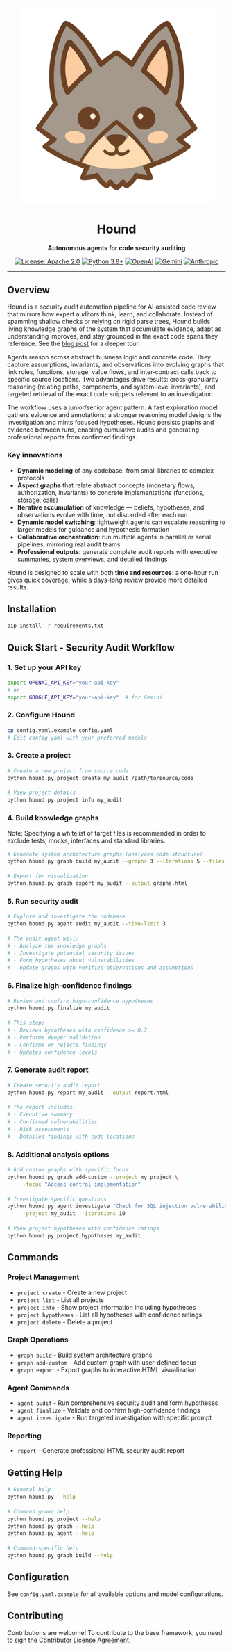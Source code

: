 <div align="center">
  <img src="static/hound.png" alt="Hound" width="450" />
  
  # Hound
  
  **Autonomous agents for code security auditing**
  
  [![License: Apache 2.0](https://img.shields.io/badge/License-Apache%202.0-blue.svg)](https://www.apache.org/licenses/LICENSE-2.0)
  [![Python 3.8+](https://img.shields.io/badge/python-3.8%2B-blue)](https://www.python.org/downloads/)
  [![OpenAI](https://img.shields.io/badge/OpenAI-Compatible-74aa9c)](https://openai.com)
  [![Gemini](https://img.shields.io/badge/Gemini-Compatible-4285F4)](https://ai.google.dev/)
  [![Anthropic](https://img.shields.io/badge/Anthropic-Compatible-6B46C1)](https://anthropic.com)
  
</div>

---

## Overview

Hound is a security audit automation pipeline for AI‑assisted code review that mirrors how expert auditors think, learn, and collaborate. Instead of spamming shallow checks or relying on rigid parse trees, Hound builds living knowledge graphs of the system that accumulate evidence, adapt as understanding improves, and stay grounded in the exact code spans they reference. See the [blog post]( https://muellerberndt.medium.com/unleashing-the-hound-how-ai-agents-find-deep-logic-bugs-in-any-codebase-64c2110e3a6f) for a deeper tour.

Agents reason across abstract business logic and concrete code. They capture assumptions, invariants, and observations into evolving graphs that link roles, functions, storage, value flows, and inter‑contract calls back to specific source locations. Two advantages drive results: cross‑granularity reasoning (relating paths, components, and system‑level invariants), and targeted retrieval of the exact code snippets relevant to an investigation.

The workflow uses a junior/senior agent pattern. A fast exploration model gathers evidence and annotations; a stronger reasoning model designs the investigation and mints focused hypotheses. Hound persists graphs and evidence between runs, enabling cumulative audits and generating professional reports from confirmed findings.

### Key innovations

- **Dynamic modeling** of any codebase, from small libraries to complex protocols  
- **Aspect graphs** that relate abstract concepts (monetary flows, authorization, invariants) to concrete implementations (functions, storage, calls)  
- **Iterative accumulation** of knowledge — beliefs, hypotheses, and observations evolve with time, not discarded after each run  
- **Dynamic model switching**: lightweight agents can escalate reasoning to larger models for guidance and hypothesis formation  
- **Collaborative orchestration**: run multiple agents in parallel or serial pipelines, mirroring real audit teams  
- **Professional outputs**: generate complete audit reports with executive summaries, system overviews, and detailed findings  

Hound is designed to scale with both **time and resources**: a one-hour run gives quick coverage, while a days-long review provide more detailed results.

## Installation

```bash
pip install -r requirements.txt
```

## Quick Start - Security Audit Workflow

### 1. Set up your API key

```bash
export OPENAI_API_KEY="your-api-key"
# or
export GOOGLE_API_KEY="your-api-key"  # for Gemini
```

### 2. Configure Hound

```bash
cp config.yaml.example config.yaml
# Edit config.yaml with your preferred models
```

### 3. Create a project

```bash
# Create a new project from source code
python hound.py project create my_audit /path/to/source/code

# View project details
python hound.py project info my_audit
```

### 4. Build knowledge graphs

Note: Specifying a whitelist of target files is recommended in order to exclude tests, mocks, interfaces and standard libraries.

```bash
# Generate system architecture graphs (analyzes code structure)
python hound.py graph build my_audit --graphs 3 --iterations 5 --files "file1,file2"

# Export for visualization
python hound.py graph export my_audit --output graphs.html
```

### 5. Run security audit

```bash
# Explore and investigate the codebase
python hound.py agent audit my_audit --time-limit 3

# The audit agent will:
# - Analyze the knowledge graphs
# - Investigate potential security issues
# - Form hypotheses about vulnerabilities
# - Update graphs with verified observations and assumptions
```

### 6. Finalize high-confidence findings

```bash
# Review and confirm high-confidence hypotheses
python hound.py finalize my_audit

# This step:
# - Reviews hypotheses with confidence >= 0.7
# - Performs deeper validation
# - Confirms or rejects findings
# - Updates confidence levels
```

### 7. Generate audit report

```bash
# Create security audit report
python hound.py report my_audit --output report.html

# The report includes:
# - Executive summary
# - Confirmed vulnerabilities
# - Risk assessments
# - Detailed findings with code locations
```

### 8. Additional analysis options

```bash
# Add custom graphs with specific focus
python hound.py graph add-custom --project my_project \
    --focus "Access control implementation"

# Investigate specific questions
python hound.py agent investigate "Check for SQL injection vulnerabilities" \
    --project my_audit --iterations 10

# View project hypotheses with confidence ratings
python hound.py project hypotheses my_audit
```

## Commands

### Project Management
- `project create` - Create a new project
- `project list` - List all projects
- `project info` - Show project information including hypotheses
- `project hypotheses` - List all hypotheses with confidence ratings
- `project delete` - Delete a project

### Graph Operations
- `graph build` - Build system architecture graphs
- `graph add-custom` - Add custom graph with user-defined focus
- `graph export` - Export graphs to interactive HTML visualization

### Agent Commands
- `agent audit` - Run comprehensive security audit and form hypotheses
- `agent finalize` - Validate and confirm high-confidence findings
- `agent investigate` - Run targeted investigation with specific prompt

### Reporting
- `report` - Generate professional HTML security audit report

## Getting Help

```bash
# General help
python hound.py --help

# Command group help
python hound.py project --help
python hound.py graph --help
python hound.py agent --help

# Command-specific help
python hound.py graph build --help
```

## Configuration

See `config.yaml.example` for all available options and model configurations.

## Contributing

Contributions are welcome! To contribute to the base framework, you need to sign the [Contributor License Agreement](https://cla-assistant.io/muellerberndt/hound).
